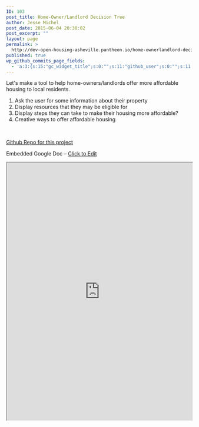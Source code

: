 ```yaml
---
ID: 103
post_title: Home-Owner/Landlord Decision Tree
author: Jesse Michel
post_date: 2015-06-04 20:38:02
post_excerpt: ""
layout: page
permalink: >
  http://dev-open-housing-asheville.pantheon.io/home-ownerlandlord-decision-tree/
published: true
wp_github_commits_page_fields:
  - 'a:3:{s:15:"gc_widget_title";s:0:"";s:11:"github_user";s:0:"";s:11:"github_repo";s:0:"";}'
---
```

Let's make a tool to help home-owners/landlords offer more affordable housing to local residents.
<ol>
	<li>Ask the user for some information about their property</li>
	<li>Display resources that they may be eligible for</li>
	<li>Display steps they can take to make their housing more affordable?</li>
	<li>Creative ways to offer affordable housing</li>
</ol>
&nbsp;

<a href="https://github.com/CodeForAsheville/openhousing-owner-decision-tree">Github Repo for this project</a>

Embedded Google Doc – <a href="https://docs.google.com/document/d/1KT4AMZwRwtuwhflSlc7QMQV89JqW_YO6C6GLLhlW9w4/edit#heading=h.2hdbprfcxnij">Click to Edit</a>

<iframe src="https://docs.google.com/document/d/1KT4AMZwRwtuwhflSlc7QMQV89JqW_YO6C6GLLhlW9w4/pub?embedded=true" width="100%" height="700"></iframe>